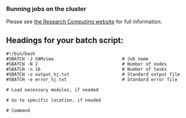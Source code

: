 ### Running jobs on the cluster

Please see [the Research Computing website](https://rc-docs.northeastern.edu/en/latest/runningjobs/index.html) for full information.

## Headings for your batch script:

```
#!/bin/bash
#SBATCH -J SAMview                          # Job name
#SBATCH -N 2                                # Number of nodes
#SBATCH -n 16                               # Number of tasks
#SBATCH -o output_%j.txt                    # Standard output file
#SBATCH -e error_%j.txt                     # Standard error file

# Load necessary modules, if needed

# Go to specific location, if needed

# Command
```
